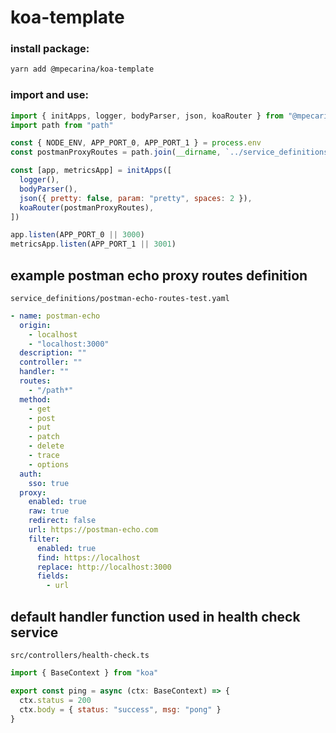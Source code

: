 # koa-template

### install package:

```sh
yarn add @mpecarina/koa-template
```

### import and use:

```js
import { initApps, logger, bodyParser, json, koaRouter } from "@mpecarina/koa-template"
import path from "path"

const { NODE_ENV, APP_PORT_0, APP_PORT_1 } = process.env
const postmanProxyRoutes = path.join(__dirname, `../service_definitions/postman-echo-routes-${NODE_ENV}.yaml`)

const [app, metricsApp] = initApps([
  logger(),
  bodyParser(),
  json({ pretty: false, param: "pretty", spaces: 2 }),
  koaRouter(postmanProxyRoutes),
])

app.listen(APP_PORT_0 || 3000)
metricsApp.listen(APP_PORT_1 || 3001)
```

## example postman echo proxy routes definition

`service_definitions/postman-echo-routes-test.yaml`

```yaml
- name: postman-echo
  origin:
    - localhost
    - "localhost:3000"
  description: ""
  controller: ""
  handler: ""
  routes:
    - "/path*"
  method:
    - get
    - post
    - put
    - patch
    - delete
    - trace
    - options
  auth:
    sso: true
  proxy:
    enabled: true
    raw: true
    redirect: false
    url: https://postman-echo.com
    filter:
      enabled: true
      find: https://localhost
      replace: http://localhost:3000
      fields:
        - url
```

## default handler function used in health check service

`src/controllers/health-check.ts`

```js
import { BaseContext } from "koa"

export const ping = async (ctx: BaseContext) => {
  ctx.status = 200
  ctx.body = { status: "success", msg: "pong" }
}
```
